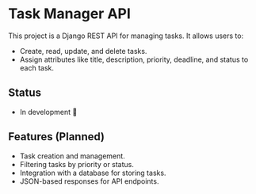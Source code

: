 # Task Manager API

This project is a Django REST API for managing tasks. It allows users to:
- Create, read, update, and delete tasks.
- Assign attributes like title, description, priority, deadline, and status to each task.

## Status
- In development 🚧

## Features (Planned)
- Task creation and management.
- Filtering tasks by priority or status.
- Integration with a database for storing tasks.
- JSON-based responses for API endpoints.
